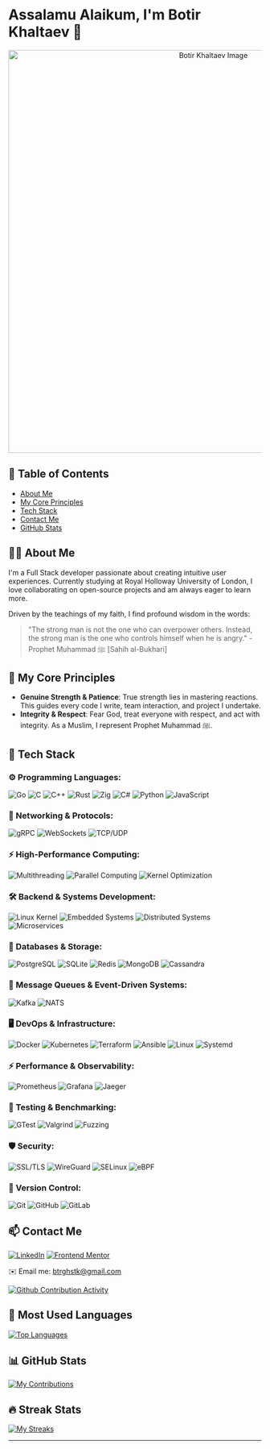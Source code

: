 # Assalamu Alaikum, I'm Botir Khaltaev 👋

<div align="center">
  <img src="https://i.redd.it/6kmghsev58j71.jpg" width="800" alt="Botir Khaltaev Image">
</div>

## 📜 Table of Contents

- [About Me](#about-me)
- [My Core Principles](#my-core-principles)
- [Tech Stack](#tech-stack)
- [Contact Me](#contact-me)
- [GitHub Stats](#github-stats)

## 🧑‍💻 About Me

I'm a Full Stack developer passionate about creating intuitive user experiences. Currently studying at Royal Holloway University of London, I love collaborating on open-source projects and am always eager to learn more.

Driven by the teachings of my faith, I find profound wisdom in the words:

> "The strong man is not the one who can overpower others. Instead, the strong man is the one who controls himself when he is angry." - Prophet Muhammad ﷺ [Sahih al-Bukhari]

## 🌱 My Core Principles

- **Genuine Strength & Patience**: True strength lies in mastering reactions. This guides every code I write, team interaction, and project I undertake.
- **Integrity & Respect**: Fear God, treat everyone with respect, and act with integrity. As a Muslim, I represent Prophet Muhammad ﷺ.

## 🔧 Tech Stack

### ⚙️ Programming Languages:
![Go](https://img.shields.io/badge/-Go-00ADD8?style=for-the-badge&logo=go&logoColor=white)
![C](https://img.shields.io/badge/-C-A8B9CC?style=for-the-badge&logo=c&logoColor=black)
![C++](https://img.shields.io/badge/-C++-00599C?style=for-the-badge&logo=cplusplus&logoColor=white)
![Rust](https://img.shields.io/badge/-Rust-000000?style=for-the-badge&logo=rust&logoColor=white)
![Zig](https://img.shields.io/badge/-Zig-F7A41D?style=for-the-badge&logo=zig&logoColor=black)
![C#](https://img.shields.io/badge/-C%23-239120?style=for-the-badge&logo=c-sharp&logoColor=white)
![Python](https://img.shields.io/badge/-Python-3776AB?style=for-the-badge&logo=python&logoColor=white)
![JavaScript](https://img.shields.io/badge/-JavaScript-F7DF1E?style=for-the-badge&logo=javascript&logoColor=black)

### 📡 Networking & Protocols:
![gRPC](https://img.shields.io/badge/-gRPC-4285F4?style=for-the-badge&logo=grpc&logoColor=white)
![WebSockets](https://img.shields.io/badge/-WebSockets-4FC08D?style=for-the-badge)
![TCP/UDP](https://img.shields.io/badge/-TCP/UDP-02569B?style=for-the-badge)

### ⚡ High-Performance Computing:
![Multithreading](https://img.shields.io/badge/-Multithreading-6A1B9A?style=for-the-badge)
![Parallel Computing](https://img.shields.io/badge/-Parallel%20Computing-336791?style=for-the-badge)
![Kernel Optimization](https://img.shields.io/badge/-Kernel%20Optimization-FF4500?style=for-the-badge)

### 🛠️ Backend & Systems Development:
![Linux Kernel](https://img.shields.io/badge/-Linux%20Kernel-FCC624?style=for-the-badge&logo=linux&logoColor=black)
![Embedded Systems](https://img.shields.io/badge/-Embedded%20Systems-000000?style=for-the-badge)
![Distributed Systems](https://img.shields.io/badge/-Distributed%20Systems-FF5733?style=for-the-badge)
![Microservices](https://img.shields.io/badge/-Microservices-008080?style=for-the-badge)

### 💾 Databases & Storage:
![PostgreSQL](https://img.shields.io/badge/-PostgreSQL-336791?style=for-the-badge&logo=postgresql&logoColor=white)
![SQLite](https://img.shields.io/badge/-SQLite-003B57?style=for-the-badge&logo=sqlite&logoColor=white)
![Redis](https://img.shields.io/badge/-Redis-DC382D?style=for-the-badge&logo=redis&logoColor=white)
![MongoDB](https://img.shields.io/badge/-MongoDB-47A248?style=for-the-badge&logo=mongodb&logoColor=white)
![Cassandra](https://img.shields.io/badge/-Cassandra-1287B1?style=for-the-badge&logo=apache-cassandra&logoColor=white)

### 🔄 Message Queues & Event-Driven Systems:
![Kafka](https://img.shields.io/badge/-Kafka-231F20?style=for-the-badge&logo=apache-kafka&logoColor=white)
![NATS](https://img.shields.io/badge/-NATS-48A1DB?style=for-the-badge)

### 🖥️ DevOps & Infrastructure:
![Docker](https://img.shields.io/badge/-Docker-2496ED?style=for-the-badge&logo=docker&logoColor=white)
![Kubernetes](https://img.shields.io/badge/-Kubernetes-326CE5?style=for-the-badge&logo=kubernetes&logoColor=white)
![Terraform](https://img.shields.io/badge/-Terraform-623CE4?style=for-the-badge&logo=terraform&logoColor=white)
![Ansible](https://img.shields.io/badge/-Ansible-EE0000?style=for-the-badge&logo=ansible&logoColor=white)
![Linux](https://img.shields.io/badge/-Linux-FCC624?style=for-the-badge&logo=linux&logoColor=black)
![Systemd](https://img.shields.io/badge/-Systemd-000000?style=for-the-badge)

### ⚡ Performance & Observability:
![Prometheus](https://img.shields.io/badge/-Prometheus-E6522C?style=for-the-badge&logo=prometheus&logoColor=white)
![Grafana](https://img.shields.io/badge/-Grafana-F46800?style=for-the-badge&logo=grafana&logoColor=white)
![Jaeger](https://img.shields.io/badge/-Jaeger-0078D7?style=for-the-badge)

### 🧪 Testing & Benchmarking:
![GTest](https://img.shields.io/badge/-GTest-007396?style=for-the-badge)
![Valgrind](https://img.shields.io/badge/-Valgrind-555555?style=for-the-badge)
![Fuzzing](https://img.shields.io/badge/-Fuzzing-9C27B0?style=for-the-badge)

### 🛡️ Security:
![SSL/TLS](https://img.shields.io/badge/-SSL/TLS-008CBA?style=for-the-badge)
![WireGuard](https://img.shields.io/badge/-WireGuard-88171A?style=for-the-badge)
![SELinux](https://img.shields.io/badge/-SELinux-FCC624?style=for-the-badge)
![eBPF](https://img.shields.io/badge/-eBPF-000000?style=for-the-badge)

### 📜 Version Control:
![Git](https://img.shields.io/badge/-Git-F05032?style=for-the-badge&logo=git&logoColor=white)
![GitHub](https://img.shields.io/badge/-GitHub-181717?style=for-the-badge&logo=github&logoColor=white)
![GitLab](https://img.shields.io/badge/-GitLab-FC6D26?style=for-the-badge&logo=gitlab&logoColor=white)


## 📫 Contact Me

[![LinkedIn](https://img.shields.io/badge/LinkedIn-0077B5?style=for-the-badge&logo=linkedin&logoColor=white)](https://www.linkedin.com/in/botir-khaltaev-964977264/)
[![Frontend Mentor](https://img.shields.io/badge/Frontend%20Mentor-4C4C4C?style=for-the-badge&logo=frontendmentor&logoColor=white)](https://www.frontendmentor.io/profile/botirk38)

✉️ Email me: [btrghstk@gmail.com](mailto:btrghstk@gmail.com)


[![Github Contribution Activity](https://github-readme-activity-graph.vercel.app/graph?username=botirk38&theme=radical)](https://github.com/botirk38/github-readme-activity-graph)

## 🌈 Most Used Languages

[![Top Languages](https://github-readme-stats.vercel.app/api/top-langs/?username=botirk38&layout=compact&theme=radical&hide=html,css,javascript,scss)](https://github.com/botirk38)





## 📊 GitHub Stats

[![My Contributions](https://github-readme-stats.vercel.app/api?username=botirk38&show_icons=true&theme=radical)](https://github.com/botirk38)

## 🔥 Streak Stats

[![My Streaks](https://github-readme-streak-stats.herokuapp.com?user=botirk38&theme=radical)](https://github.com/botirk38)

---
